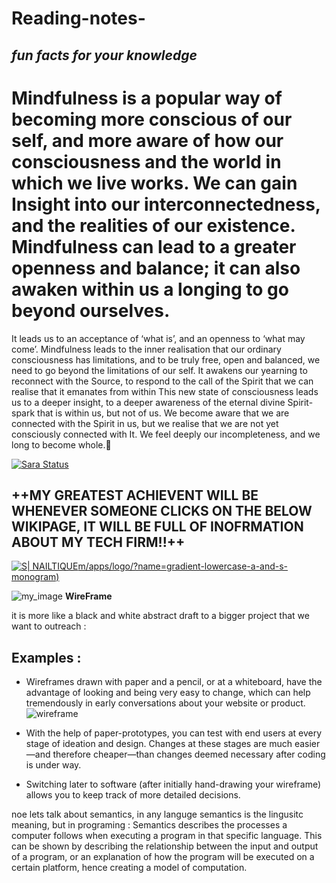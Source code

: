 # Reading-notes-

## _fun facts for your knowledge_

   # **Mindfulness is a popular way of becoming more conscious of our self, and more aware of how our consciousness and the world in which we live works. We can gain Insight into our    interconnectedness, and the realities of our existence. Mindfulness can lead to a greater openness and balance; it can also awaken within us a longing to go beyond ourselves.** #

  It leads us to an acceptance of ‘what is’, and an openness to ‘what may come’. Mindfulness leads to the inner realisation that our ordinary consciousness has limitations, and to    be truly free, open and balanced, we need to go beyond the limitations of our self. It awakens our yearning to reconnect with the Source, to respond to the call of the Spirit     that we can realise that it emanates from within This new state of consciousness leads us to a deeper insight, to a deeper awareness of the eternal divine Spirit-spark that is    within us, but not of us. We become aware that we are connected with the Spirit in us, but we realise that we are not yet consciously connected with It. We feel deeply our incompleteness, and we long to become whole.:gem:
  
  
  [![Sara Status ](https://travis-ci.org/joemccann/dillinger.svg?branch=master)](https://github.com/settings/profile)
  
  
  ## ++MY GREATEST ACHIEVENT WILL BE WHENEVER SOMEONE CLICKS ON THE BELOW WIKIPAGE, IT WILL BE FULL OF INOFRMATION ABOUT MY TECH FIRM!!++
  
  
  [![S| NAILTIQUE](https://www.designevo.co)m/apps/logo/?name=gradient-lowercase-a-and-s-monogram)](https://en.wikipedia.org/w/index.phpsearch=Nailtique&title=Special%3ASearch&profile=advanced&fulltext=1&ns0=1)
  
  
  
  
![my_image](C:\Users\USER\Downloads/wireframe.png)
**WireFrame**

it is more like a black and white abstract draft to a bigger project that we want to outreach :

## Examples :
- Wireframes drawn with paper and a pencil, or at a whiteboard, have the advantage of looking and being very easy to change, which can help tremendously in early conversations about your website or product.![wireframe](https://user-images.githubusercontent.com/83532083/116927610-8d2a5180-ac64-11eb-8177-e49f445b060f.jpg)

- With the help of paper-prototypes, you can test with end users at every stage of ideation and design. Changes at these stages are much easier—and therefore cheaper—than changes deemed necessary after coding is under way.
- Switching later to software (after initially hand-drawing your wireframe) allows you to keep track of more detailed decisions.





noe lets talk about semantics, in any languge semantics is the lingusitc meaning, but in programing : Semantics describes the processes a computer follows when executing a program in that specific language. This can be shown by describing the relationship between the input and output of a program, or an explanation of how the program will be executed on a certain platform, hence creating a model of computation.


